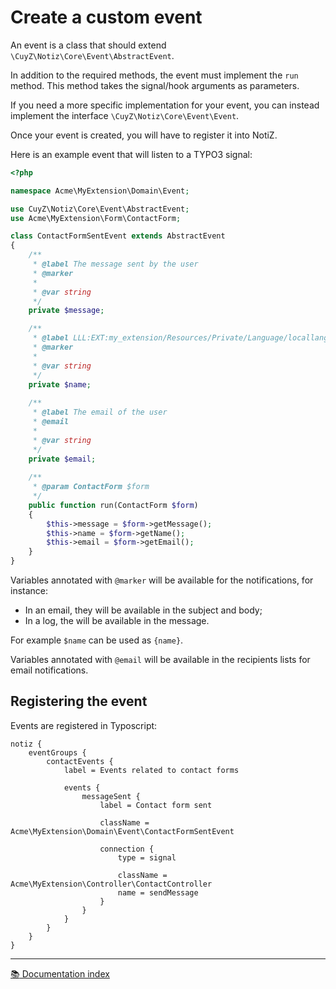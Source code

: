 # Create a custom event

An event is a class that should extend `\CuyZ\Notiz\Core\Event\AbstractEvent`.

In addition to the required methods, the event must implement the `run` method.
This method takes the signal/hook arguments as parameters.

If you need a more specific implementation for your event, you can instead
implement the interface `\CuyZ\Notiz\Core\Event\Event`.

Once your event is created, you will have to register it into NotiZ.

Here is an example event that will listen to a TYPO3 signal:

```php
<?php

namespace Acme\MyExtension\Domain\Event;

use CuyZ\Notiz\Core\Event\AbstractEvent;
use Acme\MyExtension\Form\ContactForm;

class ContactFormSentEvent extends AbstractEvent
{
    /**
     * @label The message sent by the user
     * @marker
     *
     * @var string
     */
    private $message;

    /**
     * @label LLL:EXT:my_extension/Resources/Private/Language/locallang.xlf:name
     * @marker
     *
     * @var string
     */
    private $name;
    
    /**
     * @label The email of the user
     * @email
     * 
     * @var string
     */
    private $email;
    
    /**
     * @param ContactForm $form
     */
    public function run(ContactForm $form)
    {
        $this->message = $form->getMessage();
        $this->name = $form->getName();
        $this->email = $form->getEmail();
    }
}
```

Variables annotated with `@marker` will be available for the notifications, for instance:
- In an email, they will be available in the subject and body;
- In a log, the will be available in the message.

For example `$name` can be used as `{name}`.

Variables annotated with `@email` will be available in the recipients lists for email notifications.

## Registering the event

Events are registered in Typoscript:

```typoscript
notiz {
    eventGroups {
        contactEvents {
            label = Events related to contact forms

            events {
                messageSent {
                    label = Contact form sent

                    className = Acme\MyExtension\Domain\Event\ContactFormSentEvent

                    connection {
                        type = signal

                        className = Acme\MyExtension\Controller\ContactController
                        name = sendMessage
                    }
                }
            }
        }
    }
}
```

---

[:books: Documentation index](../README.md)
